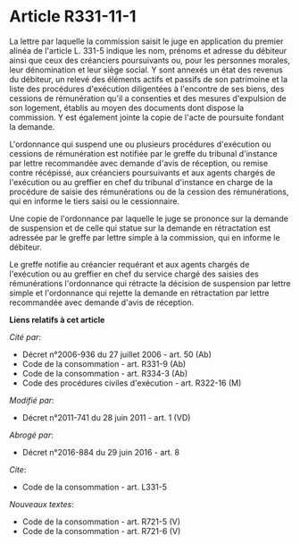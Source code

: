 # Article R331-11-1

La lettre par laquelle la commission saisit le juge en application du premier alinéa de l'article L. 331-5 indique les nom,
prénoms et adresse du débiteur ainsi que ceux des créanciers poursuivants ou, pour les personnes morales, leur dénomination
et leur siège social. Y sont annexés un état des revenus du débiteur, un relevé des éléments actifs et passifs de son
patrimoine et la liste des procédures d'exécution diligentées à l'encontre de ses biens, des cessions de rémunération qu'il a
consenties et des mesures d'expulsion de son logement, établis au moyen des documents dont dispose la commission. Y est
également jointe la copie de l'acte de poursuite fondant la demande. 

L'ordonnance qui suspend une ou plusieurs procédures d'exécution ou cessions de rémunération est notifiée par le      greffe
du tribunal d'instance par lettre recommandée avec demande d'avis de réception, ou remise contre récépissé, aux créanciers
poursuivants et aux agents chargés de l'exécution ou au greffier en chef du tribunal d'instance en charge de la procédure de
saisie des rémunérations ou de la cession des rémunérations, qui en informe le tiers saisi ou le cessionnaire. 

Une copie de l'ordonnance par laquelle le juge se prononce sur la demande de suspension et de celle qui statue sur la demande
en rétractation est adressée par le greffe par lettre simple à la commission, qui en informe le débiteur. 

Le greffe notifie au créancier requérant et aux agents chargés de l'exécution ou au greffier en chef du service chargé des
saisies des rémunérations l'ordonnance qui rétracte la décision de suspension par lettre simple et l'ordonnance qui rejette
la demande en rétractation par lettre recommandée avec demande d'avis de réception.

**Liens relatifs à cet article**

_Cité par_:

  - Décret n°2006-936 du 27 juillet 2006 - art. 50 (Ab)
  - Code de la consommation - art. R331-9 (Ab)
  - Code de la consommation - art. R334-3 (Ab)
  - Code des procédures civiles d'exécution - art. R322-16 (M)

_Modifié par_:

  - Décret n°2011-741 du 28 juin 2011 - art. 1 (VD)

_Abrogé par_:

  - Décret n°2016-884 du 29 juin 2016 - art. 8

_Cite_:

  - Code de la consommation - art. L331-5

_Nouveaux textes_:

  - Code de la consommation - art. R721-5 (V)
  - Code de la consommation - art. R721-6 (V)
